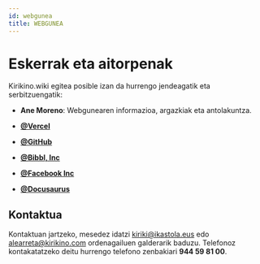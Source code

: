 ```yaml
---
id: webgunea
title: WEBGUNEA
---
```


# Eskerrak eta aitorpenak
Kirikino.wiki egitea posible izan da hurrengo jendeagatik eta serbitzuengatik:


- **Ane Moreno**: Webgunearen informazioa, argazkiak eta antolakuntza.

- **[@Vercel](https://vercel.com)**
- **[@GitHub](https://github.com)**
- **[@Bibbl, Inc](https://bibbl.app)**
- **[@Facebook Inc](https://facebook.com)**
- **[@Docusaurus](https://docusaurus.io)**

## Kontaktua
Kontaktuan jartzeko, mesedez idatzi [kiriki@ikastola.eus](mailto:kiriki@ikastola.eus) edo [alearreta@kirikino.com](mailto:alearreta@kirikino.com) ordenagailuen galderarik baduzu. Telefonoz kontakatatzeko deitu hurrengo telefono zenbakiari **944 59 81 00**.


